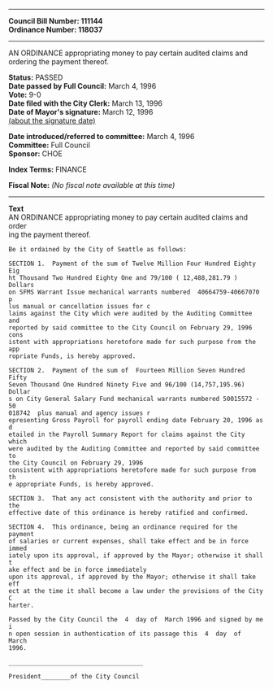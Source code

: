 * * * * *  
  
**Council Bill Number: [](#h0)[](#h2)111144**   
**Ordinance Number: 118037**  
  
* * * * *  
  
AN ORDINANCE appropriating money to pay certain audited claims and ordering the payment thereof.  
  
**Status:** PASSED   
**Date passed by Full Council:** March 4, 1996   
**Vote:** 9-0   
**Date filed with the City Clerk:** March 13, 1996   
**Date of Mayor's signature:** March 12, 1996   
[(about the signature date)](/~public/approvaldate.htm)   
  
  
**Date introduced/referred to committee:** March 4, 1996   
**Committee:** Full Council   
**Sponsor:** CHOE   
  
**Index Terms:** FINANCE  
  
**Fiscal Note:** *(No fiscal note available at this time)*  
  
* * * * *  
  
**Text**  
    AN ORDINANCE appropriating money to pay certain audited claims and order  
    ing the payment thereof.  
  
    Be it ordained by the City of Seattle as follows:  
  
    SECTION 1.  Payment of the sum of Twelve Million Four Hundred Eighty Eig  
    ht Thousand Two Hundred Eighty One and 79/100 ( 12,488,281.79 ) Dollars  
    on SFMS Warrant Issue mechanical warrants numbered  40664759-40667070  p  
    lus manual or cancellation issues for c  
    laims against the City which were audited by the Auditing Committee and  
    reported by said committee to the City Council on February 29, 1996 cons  
    istent with appropriations heretofore made for such purpose from the app  
    ropriate Funds, is hereby approved.  
  
    SECTION 2.  Payment of the sum of  Fourteen Million Seven Hundred Fifty  
    Seven Thousand One Hundred Ninety Five and 96/100 (14,757,195.96) Dollar  
    s on City General Salary Fund mechanical warrants numbered 50015572 - 50  
    018742  plus manual and agency issues r  
    epresenting Gross Payroll for payroll ending date February 20, 1996 as d  
    etailed in the Payroll Summary Report for claims against the City which  
    were audited by the Auditing Committee and reported by said committee to  
    the City Council on February 29, 1996  
    consistent with appropriations heretofore made for such purpose from th  
    e appropriate Funds, is hereby approved.  
  
    SECTION 3.  That any act consistent with the authority and prior to the  
    effective date of this ordinance is hereby ratified and confirmed.  
  
    SECTION 4.  This ordinance, being an ordinance required for the payment  
    of salaries or current expenses, shall take effect and be in force immed  
    iately upon its approval, if approved by the Mayor; otherwise it shall t  
    ake effect and be in force immediately  
    upon its approval, if approved by the Mayor; otherwise it shall take eff  
    ect at the time it shall become a law under the provisions of the City C  
    harter.  
  
    Passed by the City Council the  4  day of  March 1996 and signed by me i  
    n open session in authentication of its passage this  4  day  of  March  
    1996.  
  
    _____________________________________  
  
    President________of the City Council  

